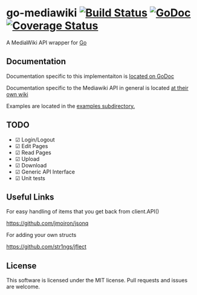 go-mediawiki 
[![Build Status](https://drone.io/github.com/sadbox/go-mediawiki/status.png)](https://drone.io/github.com/sadbox/go-mediawiki/latest) 
[![GoDoc](https://godoc.org/github.com/sadbox/go-mediawiki?status.png)](http://godoc.org/github.com/sadbox/go-mediawiki)
[![Coverage Status](https://coveralls.io/repos/sadbox/go-mediawiki/badge.png?branch=master)](https://coveralls.io/r/sadbox/go-mediawiki?branch=master)
========
A MediaWiki API wrapper for [Go](http://golang.org/)

Documentation
-------------
Documentation specific to this implementaiton is [located on GoDoc](http://godoc.org/github.com/sadbox/go-mediawiki)

Documentation specific to the Mediawiki API in general is located [at their own wiki](http://www.mediawiki.org/wiki/API:Main_page)

Examples are located in the [examples subdirectory.](/examples)


TODO
----
- ☑ Login/Logout
- ☑ Edit Pages
- ☑ Read Pages
- ☑ Upload
- ☑ Download
- ☑ Generic API Interface
- ☑ Unit tests

Useful Links
------------
For easy handling of items that you get back from client.API()

https://github.com/jmoiron/jsonq

For adding your own structs

https://github.com/str1ngs/jflect

License
-------
This software is licensed under the MIT license. Pull requests and issues are welcome.
